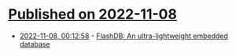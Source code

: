 # [Published on 2022-11-08](index.md)

* [2022-11-08, 00:12:58](https://news.ycombinator.com/item?id=33514402) - [FlashDB: An ultra-lightweight embedded database](https://armink.github.io/FlashDB/)
